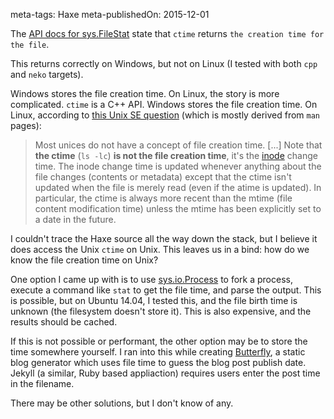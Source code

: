 meta-tags: Haxe
meta-publishedOn: 2015-12-01

The [API docs for sys.FileStat](http://api.haxe.org/sys/FileStat.html#ctime) state that `ctime` returns `the creation time for the file`.

This returns correctly on Windows, but not on Linux (I tested with both `cpp` and `neko` targets).

Windows stores the file creation time. On Linux, the story is more complicated. `ctime` is a C++ API. Windows stores the file creation time.  On Linux, according to [this Unix SE question](http://unix.stackexchange.com/a/20464/64805) (which is mostly derived from `man` pages):

> Most unices do not have a concept of file creation time. [...]
> Note that **the ctime** (`ls -lc`) **is not the file creation time**, it's the [inode](http://en.wikipedia.org/wiki/Inode) change time. The inode change time is updated whenever anything about the file changes (contents or metadata) except that the ctime isn't updated when the file is merely read (even if the atime is updated). In particular, the ctime is always more recent than the mtime (file content modification time) unless the mtime has been explicitly set to a date in the future.

I couldn't trace the Haxe source all the way down the stack, but I believe it does access the Unix `ctime` on Unix. This leaves us in a bind: how do we know the file creation time on Unix?

One option I came up with is to use [sys.io.Process](http://api.haxe.org/sys/io/Process.html) to fork a process, execute a command like `stat` to get the file time, and parse the output. This is possible, but on Ubuntu 14.04, I tested this, and the file birth time is unknown (the filesystem doesn't store it). This is also expensive, and the results should be cached.

If this is not possible or performant, the other option may be to store the time somewhere yourself. I ran into this while creating [Butterfly](http://github.com/ashes999/butterfly), a static blog generator which uses file time to guess the blog post publish date. Jekyll (a similar, Ruby based appliaction) requires users enter the post time in the filename.

There may be other solutions, but I don't know of any.
